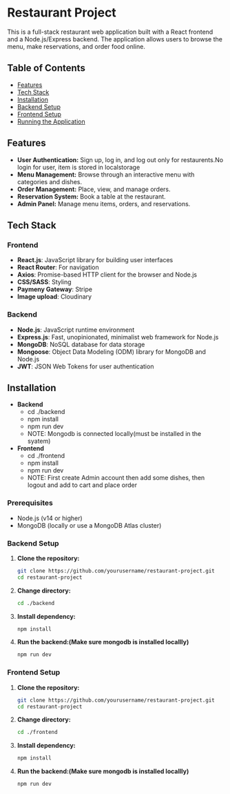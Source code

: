 # Restaurant Project

This is a full-stack restaurant web application built with a React frontend and a Node.js/Express backend. The application allows users to browse the menu, make reservations, and order food online.

## Table of Contents

- [Features](#features)
- [Tech Stack](#tech-stack)
- [Installation](#installation)
- [Backend Setup](#backend-setup)
- [Frontend Setup](#frontend-setup)
- [Running the Application](#running-the-application)


## Features

- **User Authentication:** Sign up, log in, and log out only for restaurents.No login for user, item is stored in localstorage
- **Menu Management:** Browse through an interactive menu with categories and dishes.
- **Order Management:** Place, view, and manage orders.
- **Reservation System:** Book a table at the restaurant.
- **Admin Panel:** Manage menu items, orders, and reservations.

## Tech Stack

### Frontend

- **React.js**: JavaScript library for building user interfaces
- **React Router**: For navigation
- **Axios**: Promise-based HTTP client for the browser and Node.js
- **CSS/SASS**: Styling
- **Paymeny Gateway**: Stripe
- **Image upload**: Cloudinary

### Backend

- **Node.js**: JavaScript runtime environment
- **Express.js**: Fast, unopinionated, minimalist web framework for Node.js
- **MongoDB**: NoSQL database for data storage
- **Mongoose**: Object Data Modeling (ODM) library for MongoDB and Node.js
- **JWT**: JSON Web Tokens for user authentication

## Installation

- **Backend**
   - cd ./backend
   - npm install
   - npm run dev
   - NOTE: Mongodb is connected locally(must be installed in the syatem)
- **Frontend**
   - cd ./frontend
   - npm install
   - npm run dev
   - NOTE: First create Admin account then add some dishes, then logout and add to cart and place order

### Prerequisites

- Node.js (v14 or higher)
- MongoDB (locally or use a MongoDB Atlas cluster)

### Backend Setup

1. **Clone the repository:**
   ```bash
   git clone https://github.com/yourusername/restaurant-project.git
   cd restaurant-project
2. **Change directory:**
   ```bash
   cd ./backend
3. **Install dependency:**
   ```bash
   npm install
4. **Run the backend:(Make sure mongodb is installed locallly)**
   ```bash
   npm run dev
### Frontend Setup

1. **Clone the repository:**
   ```bash
   git clone https://github.com/yourusername/restaurant-project.git
   cd restaurant-project
2. **Change directory:**
   ```bash
   cd ./frontend
3. **Install dependency:**
   ```bash
   npm install
4. **Run the backend:(Make sure mongodb is installed locallly)**
   ```bash
   npm run dev
